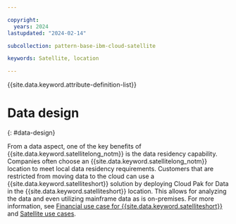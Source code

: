 ```yaml
---

copyright:
  years: 2024
lastupdated: "2024-02-14"

subcollection: pattern-base-ibm-cloud-satellite

keywords: Satellite, location

---
```


{{site.data.keyword.attribute-definition-list}}

# Data design
{: #data-design}

From a data aspect, one of the key benefits of {{site.data.keyword.satellitelong_notm}} is the data residency capability. Companies often choose an {{site.data.keyword.satellitelong_notm}} location to meet local data residency requirements. Customers that are restricted from moving data to the cloud can use a {{site.data.keyword.satelliteshort}} solution by deploying Cloud Pak for Data in the {{site.data.keyword.satelliteshort}} location. This allows for analyzing the data and even utilizing mainframe data as is on-premises. For more information, see [Financial use case for {{site.data.keyword.satelliteshort}}](/docs/satellite?topic=satellite-use-case&interface=ui#use-case-finance1) and [Satellite use cases](/docs/satellite?topic=satellite-use-case).
